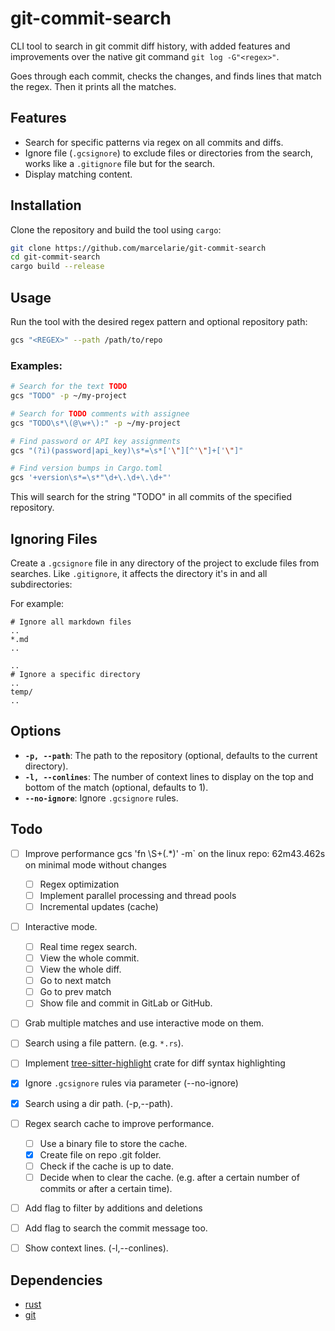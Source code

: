 # git-commit-search

CLI tool to search in git commit diff history, with added features and
improvements over the native git command `git log -G"<regex>"`.

Goes through each commit, checks the changes, and finds lines that match the
regex. Then it prints all the matches.

## Features

- Search for specific patterns via regex on all commits and diffs.
- Ignore file (`.gcsignore`) to exclude files or directories from the search,
  works like a `.gitignore` file but for the search.
- Display matching content.

## Installation

Clone the repository and build the tool using `cargo`:

```bash
git clone https://github.com/marcelarie/git-commit-search
cd git-commit-search
cargo build --release
```

## Usage

Run the tool with the desired regex pattern and optional repository path:

```bash
gcs "<REGEX>" --path /path/to/repo
```

### Examples:

```bash
# Search for the text TODO
gcs "TODO" -p ~/my-project

# Search for TODO comments with assignee
gcs "TODO\s*\(@\w+\):" -p ~/my-project

# Find password or API key assignments
gcs "(?i)(password|api_key)\s*=\s*['\"][^'\"]+['\"]"

# Find version bumps in Cargo.toml
gcs '+version\s*=\s*"\d+\.\d+\.\d+"'
```

This will search for the string "TODO" in all commits of the specified repository.

## Ignoring Files

Create a `.gcsignore` file in any directory of the project to exclude files from searches.
Like `.gitignore`, it affects the directory it's in and all subdirectories:

For example:

```gitignore
# Ignore all markdown files                                                                  ..
*.md                                                                                         ..
                                                                                             ..
# Ignore a specific directory                                                                ..
temp/                                                                                        ..
```

## Options

- **`-p, --path`**: The path to the repository (optional, defaults to the
  current directory).
- **`-l, --conlines`**: The number of context lines to display on the top and
  bottom of the match (optional, defaults to 1).
- **`--no-ignore`**: Ignore `.gcsignore` rules.

## Todo

- [ ] Improve performance
      gcs 'fn \S+\(.\*\)' -m` on the linux repo: 62m43.462s on minimal mode without changes

  - [ ] Regex optimization
  - [ ] Implement parallel processing and thread pools
  - [ ] Incremental updates (cache)

- [ ] Interactive mode.
  - [ ] Real time regex search.
  - [ ] View the whole commit.
  - [ ] View the whole diff.
  - [ ] Go to next match
  - [ ] Go to prev match
  - [ ] Show file and commit in GitLab or GitHub.
- [ ] Grab multiple matches and use interactive mode on them.
- [ ] Search using a file pattern. (e.g. `*.rs`).
- [ ] Implement
      [tree-sitter-highlight](https://crates.io/crates/tree-sitter-highlight) crate
      for diff syntax highlighting

- [x] Ignore `.gcsignore` rules via parameter (--no-ignore)
- [x] Search using a dir path. (-p,--path).
- [ ] Regex search cache to improve performance.
  - [ ] Use a binary file to store the cache.
  - [x] Create file on repo .git folder.
  - [ ] Check if the cache is up to date.
  - [ ] Decide when to clear the cache.
        (e.g. after a certain number of commits or after a certain time).
- [ ] Add flag to filter by additions and deletions
- [ ] Add flag to search the commit message too.
- [ ] Show context lines. (-l,--conlines).

## Dependencies

- [rust](https://www.rust-lang.org/)
- [git](https://git-scm.com/)
